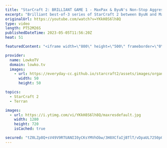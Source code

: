 ```yaml
---
title: "StarCraft 2: BRILLIANT GAME 1 - MaxPax & ByuN's Non-Stop Aggression! (Best-of-3)"
excerpt: "Brilliant best-of-3 series of StarCraft 2 between ByuN and MaxPax, where both players decide to play as aggressively as possible. In this Terran versus Protoss neither player sits back and macros up, instead we get non-stop action throughout the series. Support my work: https://patreon.com/lowkotv Lowko"
originalUrl: https://youtube.com/watch?v=YKkH8S6lh8Q
type: video
length: PT52M26S
publishedDateTime: 2023-05-05T11:56:20Z
heat: 51

featuredContent: "<iframe width=\"800\" height=\"500\" frameborder=\"0\" src=\"https://www.youtube.com/embed/YKkH8S6lh8Q\" allow=\"accelerometer; autoplay; encrypted-media; gyroscope; picture-in-picture\" allowfullscreen></iframe>"

provider:
  name: LowkoTV
  domain: lowko.tv
  images:
    - url: https://everyday-cc.github.io/starcraft2/assets/images/organizations/lowko.tv-50x50.jpg
      width: 50
      height: 50

topics:
  - StarCraft 2
  - Terran

images:
  - url: https://i.ytimg.com/vi/YKkH8S6lh8Q/maxresdefault.jpg
    width: 1280
    height: 720
    isCached: true

secured: "tZ0LZp8Q+sV49V9RTUANII0yCKsYMVhObw/3H8XCfaIjBTlT/vDpaUL7250pG2xxkfvbDLlRf/oPYofAZwyjF7gGaecyK5t1x2RksqBF5BKCt7VRc17q69kn2nKWGPfItwUtDZ9g/VefkJRwQ5vbrtuIKl+tERs3ie6IOBIXJrSPCldv+k4TLexkNt0idbFH+VIjOQztY0pJrmv6NVjYWbH6gp87w9Z+rSXRTiVUak4nNxRGG8Dy6pQHy4K0kRDAuI9FTNd7aJT/IGWZOh5kDdT6D9PiJuLL6tfIX9U3HWHrdD5SKNY89t38j/54w8ZBoO+JjicEqQq2pj7I+xXZ5hrzZpHRe2Xfk+ZDy++zyZrIQJ5VQN2rsfEV/cXY9tFcNZPt+/pez4wfS23ZAUdDzYIt8yFd/zDOgB/uE9uP/GQ=;xtItmRs+2g+JDevtQoqktQ=="
---
```



